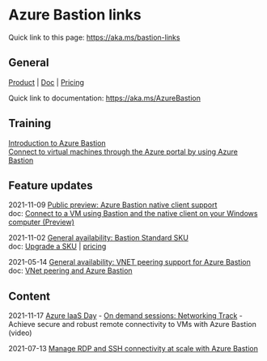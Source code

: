 # Azure Bastion links

Quick link to this page: https://aka.ms/bastion-links

## General
[Product](https://docs.microsoft.com/en-us/azure/bastion/) | [Doc](https://docs.microsoft.com/en-us/azure/bastion/) | [Pricing](https://azure.microsoft.com/en-us/pricing/details/azure-bastion/)

Quick link to documentation: https://aka.ms/AzureBastion

## Training

[Introduction to Azure Bastion](https://docs.microsoft.com/en-us/learn/modules/intro-to-azure-bastion/)  
[Connect to virtual machines through the Azure portal by using Azure Bastion](https://docs.microsoft.com/en-us/learn/modules/connect-vm-with-azure-bastion/)

## Feature updates

2021-11-09 [Public preview: Azure Bastion native client support](https://azure.microsoft.com/en-us/updates/public-preview-azure-bastion-native-client-support/)  
doc: [Connect to a VM using Bastion and the native client on your Windows computer (Preview)](https://docs.microsoft.com/en-us/azure/bastion/connect-native-client-windows)

2021-11-02 [General availability: Bastion Standard SKU](https://azure.microsoft.com/en-us/updates/general-availability-bastion-standard-sku/)  
doc: [Upgrade a SKU](https://docs.microsoft.com/azure/bastion/upgrade-sku) | [pricing](https://azure.microsoft.com/pricing/details/azure-bastion/)

2021-05-14 [General availability: VNET peering support for Azure Bastion](https://azure.microsoft.com/en-us/updates/general-availability-vnet-peering-support-for-azure-bastion/)  
doc: [VNet peering and Azure Bastion](https://docs.microsoft.com/en-us/azure/bastion/vnet-peering)  

## Content

2021-11-17 [Azure IaaS Day](https://azure.microsoft.com/en-us/blog/join-us-on-azure-iaas-day-learn-to-increase-agility-and-resiliency-of-your-infrastructure/) - [On demand sessions: Networking Track](https://ve.on24.com/vshow/Azure_Infra_IaaS/#exhibits/OD_Networking) - Achieve secure and robust remote connectivity to VMs with Azure Bastion (video)

2021-07-13 [Manage RDP and SSH connectivity at scale with Azure Bastion](https://azure.microsoft.com/en-us/blog/manage-rdp-and-ssh-connectivity-at-scale-with-azure-bastion/)

